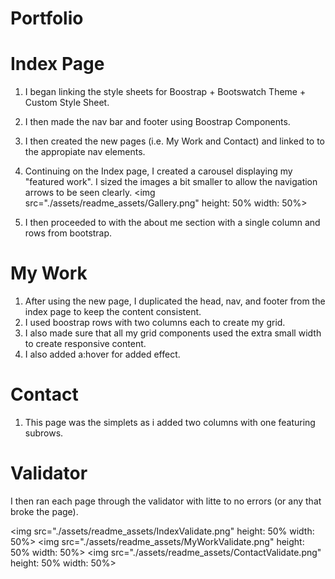 # Portfolio

# Index Page 
1. I began linking the style sheets for Boostrap + Bootswatch Theme + Custom Style Sheet.
2. I then made the nav bar and footer using Boostrap Components.
3. I then created the new pages (i.e. My Work and Contact) and linked to to the appropiate nav elements.
4. Continuing on the Index page, I created a carousel displaying my "featured work". I sized the images a bit smaller to allow the navigation arrows to be seen clearly.
<img src="./assets/readme_assets/Gallery.png" height: 50% width: 50%>

5. I then proceeded to with the about me section with a single column and rows from bootstrap.

# My Work
1. After using the new page, I duplicated the head, nav, and footer from the index page to keep the content consistent. 
2. I used boostrap rows with two columns each to create my grid. 
3. I also made sure that all my grid components used the extra small width to create responsive content. 
4. I also added a:hover for added effect.

# Contact 
1. This page was the simplets as i added two columns with one featuring subrows.

# Validator

I then ran each page through the validator with litte to no errors (or any that broke the page). 

<img src="./assets/readme_assets/IndexValidate.png" height: 50% width: 50%>
<img src="./assets/readme_assets/MyWorkValidate.png" height: 50% width: 50%>
<img src="./assets/readme_assets/ContactValidate.png" height: 50% width: 50%>
